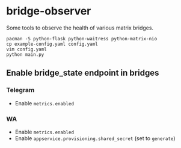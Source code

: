 # bridge-observer

Some tools to observe the health of various matrix bridges.

```
pacman -S python-flask python-waitress python-matrix-nio
cp example-config.yaml config.yaml
vim config.yaml
python main.py
```


## Enable bridge\_state endpoint in bridges

### Telegram

- Enable `metrics.enabled`

### WA

- Enable `metrics.enabled`
- Enable `appservice.provisioning.shared_secret` (set to `generate`)
